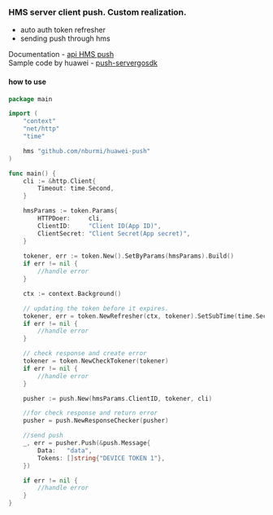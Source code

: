 ### HMS server client push. Custom realization.

- auto auth token refresher
- sending push through hms

Documentation - [api HMS push](https://developer.huawei.com/consumer/en/doc/development/HMS-References/push-sendapi)</br>
Sample code by huawei - [push-servergosdk](https://developer.huawei.com/consumer/en/doc/development/HMS-Examples/push-servergosdk) 

#### how to use
```go
package main

import (
	"context"
	"net/http"
	"time"

	hms "github.com/nburmi/huawei-push"
)

func main() {
	cli := &http.Client{
		Timeout: time.Second,
	}

	hmsParams := token.Params{
		HTTPDoer:     cli,
		ClientID:     "Client ID(App ID)",
		ClientSecret: "Client Secret(App secret)",
	}
	
	tokener, err := token.New().SetByParams(hmsParams).Build()
	if err != nil {
		//handle error
	}

	ctx := context.Background()

	// updating the token before it expires.
	tokener, err = token.NewRefresher(ctx, tokener).SetSubTime(time.Second * 5).Build()
	if err != nil {
		//handle error
	}

	// check response and create error
	tokener = token.NewCheckTokener(tokener)
	if err != nil {
		//handle error
	}

	pusher := push.New(hmsParams.ClientID, tokener, cli)

	//for check response and return error
	pusher = push.NewResponseChecker(pusher)

	//send push
	_, err = pusher.Push(&push.Message{
		Data:   "data",
		Tokens: []string{"DEVICE TOKEN 1"},
	})

	if err != nil {
		//handle error
	}
}

```